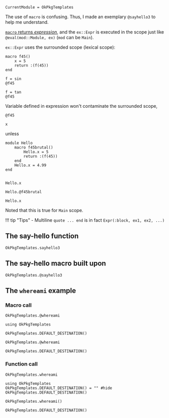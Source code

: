 ```@meta
CurrentModule = OkPkgTemplates
```

The use of `macro` is confusing. Thus, I made an exemplary `@sayhello3` to help me understand.

[`macro` returns *expression*](https://docs.julialang.org/en/v1/manual/metaprogramming/#man-macros), and the `ex::Expr` is executed in the scope just like `@eval(mod::Module, ex)` (`mod` can be `Main`).

`ex::Expr` uses the surrounded scope (lexical scope):

```@example a789
macro f45()
    x = 5
    return :(f(45))
end
```

```@example a789
f = sin
@f45
```

```@example a789
f = tan
@f45
```

Variable defined in expression won't contaminate the surrounded scope,
```@repl a789
@f45

x
```

unless

```@example b789
module Hello
    macro f45brutal()
        Hello.x = 5
        return :(f(45))
    end
    Hello.x = 4.99
end
```

```@repl b789

Hello.x

Hello.@f45brutal

Hello.x
```

Noted that this is true for `Main` scope.

!!! tip "Tips"
    - Multiline `quote ... end` is in fact `Expr(:block, ex1, ex2, ...)`


## The say-hello function
```@docs
OkPkgTemplates.sayhello3
```

## The say-hello macro built upon
```@docs
OkPkgTemplates.@sayhello3
```

## The `whereami` example

### Macro call
```@docs
OkPkgTemplates.@whereami
```

```@repl
using OkPkgTemplates

OkPkgTemplates.DEFAULT_DESTINATION()

OkPkgTemplates.@whereami

OkPkgTemplates.DEFAULT_DESTINATION()
```

### Function call
```@docs
OkPkgTemplates.whereami
```

```@example a123
using OkPkgTemplates
OkPkgTemplates.DEFAULT_DESTINATION() = "" #hide
OkPkgTemplates.DEFAULT_DESTINATION()
```

```@example a123
OkPkgTemplates.whereami()
```

```@example a123
OkPkgTemplates.DEFAULT_DESTINATION()
```


